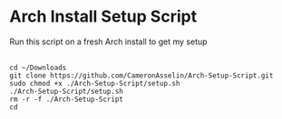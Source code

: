 # Arch Install Setup Script
Run this script on a fresh Arch install to get my setup<br>
<br>
```
cd ~/Downloads
git clone https://github.com/CameronAsselin/Arch-Setup-Script.git
sudo chmod +x ./Arch-Setup-Script/setup.sh
./Arch-Setup-Script/setup.sh
rm -r -f ./Arch-Setup-Script
cd
```
